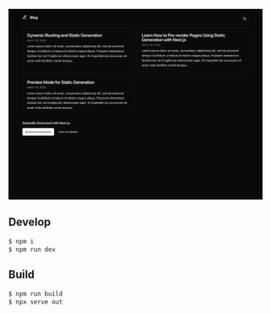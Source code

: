 ![img](/docs/readme.png)

## Develop

```
$ npm i
$ npm run dev
```

## Build

```
$ npm run build
$ npx serve out
```
